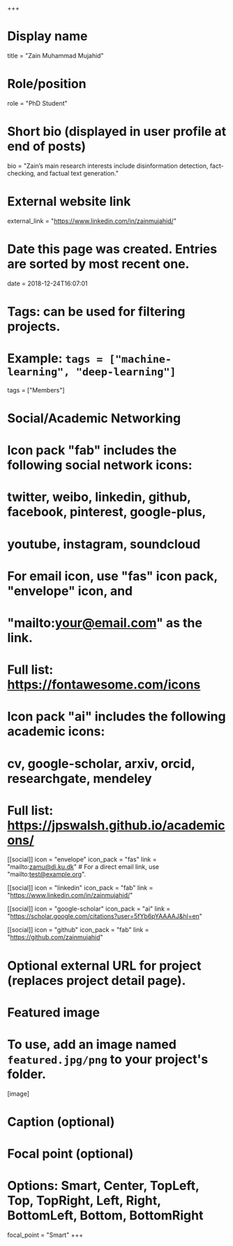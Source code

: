+++
# Display name
title = "Zain Muhammad Mujahid"

# Role/position
role = "PhD Student"

# Short bio (displayed in user profile at end of posts)
bio = "Zain’s main research interests include disinformation detection, fact-checking, and factual text generation."

# External website link
external_link = "https://www.linkedin.com/in/zainmujahid/"

# Date this page was created. Entries are sorted by most recent one.
date = 2018-12-24T16:07:01

# Tags: can be used for filtering projects.
# Example: `tags = ["machine-learning", "deep-learning"]`
tags = ["Members"]

# Social/Academic Networking
#
# Icon pack "fab" includes the following social network icons:
#
#   twitter, weibo, linkedin, github, facebook, pinterest, google-plus,
#   youtube, instagram, soundcloud
#
#   For email icon, use "fas" icon pack, "envelope" icon, and
#   "mailto:your@email.com" as the link.
#
#   Full list: https://fontawesome.com/icons
#
# Icon pack "ai" includes the following academic icons:
#
#   cv, google-scholar, arxiv, orcid, researchgate, mendeley
#
#   Full list: https://jpswalsh.github.io/academicons/

[[social]]
icon = "envelope"
icon_pack = "fas"
link = "mailto:zamu@di.ku.dk"  # For a direct email link, use "mailto:test@example.org".

[[social]]
icon = "linkedin"
icon_pack = "fab"
link = "https://www.linkedin.com/in/zainmujahid/"

[[social]]
icon = "google-scholar"
icon_pack = "ai"
link = "https://scholar.google.com/citations?user=5fYb6pYAAAAJ&hl=en"

[[social]]
icon = "github"
icon_pack = "fab"
link = "https://github.com/zainmujahid"


# Optional external URL for project (replaces project detail page).

# Featured image
# To use, add an image named `featured.jpg/png` to your project's folder. 
[image]
  # Caption (optional)

  # Focal point (optional)
  # Options: Smart, Center, TopLeft, Top, TopRight, Left, Right, BottomLeft, Bottom, BottomRight
  focal_point = "Smart"
+++
